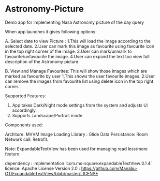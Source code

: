 # Astronomy-Picture
Demo app for implementing Nasa Astronomy picture of the day query

When app launches it gives following options:

A. Select date to view Picture : 
    1.This will load the image according to the selected date.
    2.User can mark this image as favourite using favourite icon in the top right corner of the image.
    3.User can mark/unmark to favourite/unfavourite the image.
    4.User can expand the text too view full description of the Astronomy picture.

B. View and Manage Favourites: This will show those images which are marked as favourite by user 
   1.This shows the user favourite images.
   2.User can remove the images from favourite list using delete icon in the top right corner.
  
  
  
  Supported Features:
  
  1. App takes Dark/Night mode settings from the system and adjusts UI accordingly.
  2. Supports Landscape/Portrait mode.
  
  Components used:
  
  Architure: MVVM
  Image Loading Library : Glide
  Data Persistance: Room
  Network call: Retrofit.
  
  Note: ExpandableTextView has been used for managing read less/more feature
   
  dependency :  implementation ‘com.ms-square:expandableTextView:0.1.4’
  licence:  Apache License Version 2.0 : https://github.com/Manabu-GT/ExpandableTextView/blob/master/LICENSE
  
